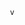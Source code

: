                           v
 
                                                                                                                                                                                                                      
    
